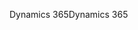 <span data-ttu-id="3be62-101">Dynamics 365</span><span class="sxs-lookup"><span data-stu-id="3be62-101">Dynamics 365</span></span>